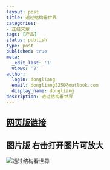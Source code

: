 ```yaml
---
layout: post
title: 透过结构看世界
categories:
- 正经文章
tags: [产品]
status: publish
type: post
published: true
meta:
  _edit_last: '1'
  views: '2'
author:
  login: dongliang
  email: dongliang5250@outlook.com
  display_name: dongliang
description: 透过结构看世界
---
```

## [网页版链接](https://adongliang.github.io/structure/structure.html)


## 图片版 右击打开图片可放大
![透过结构看世界](https://adongliang.github.io/images/structure/01.png)


